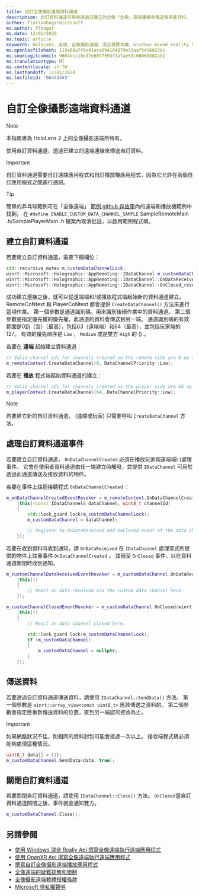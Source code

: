 ```yaml
---
title: 自訂全像攝影遠端資料通道
description: 自訂資料通道可用來透過已建立的全像「全像」遠端連線來傳送使用者資料。
author: florianbagarmicrosoft
ms.author: flbagar
ms.date: 12/01/2020
ms.topic: article
keywords: HoloLens、遠端、全像攝影遠端、混合現實耳機、windows mixed reality 耳機、虛擬實境耳機、資料頻道
ms.openlocfilehash: 119a08a7f0e41aca694184879e33aaf54160220c
ms.sourcegitcommit: 9664bcc10ed7e60f7593f3a7ae58c66060802ab1
ms.translationtype: MT
ms.contentlocale: zh-TW
ms.lasthandoff: 12/01/2020
ms.locfileid: "96443445"
---
```

# <a name="custom-holographic-remoting-data-channels"></a>自訂全像攝影遠端資料通道

>[!NOTE]
>本指南專為 HoloLens 2 上的全像攝影遠端所特有。

使用自訂資料通道，透過已建立的遠端連線來傳送自訂資料。

>[!IMPORTANT]
>自訂資料通道需要自訂遠端應用程式和自訂播放機應用程式，因為它允許在兩個自訂應用程式之間進行通訊。

>[!TIP]
>簡單的乒乓球範例可在「全像遠端」 [範例 github 存放庫](https://github.com/microsoft/MixedReality-HolographicRemoting-Samples)內的遠端和播放機範例中找到。 在 ```#define ENABLE_CUSTOM_DATA_CHANNEL_SAMPLE``` SampleRemoteMain .h/SamplePlayerMain .h 檔案內取消批註，以啟用範例程式碼。


## <a name="create-a-custom-data-channel"></a>建立自訂資料通道


若要建立自訂資料通道，需要下欄欄位：
```cpp
std::recursive_mutex m_customDataChannelLock;
winrt::Microsoft::Holographic::AppRemoting::IDataChannel m_customDataChannel = nullptr;
winrt::Microsoft::Holographic::AppRemoting::IDataChannel::OnDataReceived_revoker m_customChannelDataReceivedEventRevoker;
winrt::Microsoft::Holographic::AppRemoting::IDataChannel::OnClosed_revoker m_customChannelClosedEventRevoker;
```

成功建立連接之後，就可以從遠端端和/或播放程式端起始新的資料通道建立。 RemoteCoNtext 和 PlayerCoNtext 都會提供 ```CreateDataChannel()``` 方法來進行這項作業。 第一個參數是通道識別碼，用來識別後續作業中的資料通道。 第二個參數是指定優先權的優先權，此通道的資料會傳送到另一端。 通道識別碼的有效範圍是0到（含）（最高），包括63（遠端端）和64（最高），並包括玩家端的127。 有效的優先順序是 ```Low``` ， ```Medium``` 或是雙方 ```High``` 的 () 。

若要在 **遠端** 起始建立資料通道：
```cpp
// Valid channel ids for channels created on the remote side are 0 up to and including 63
m_remoteContext.CreateDataChannel(0, DataChannelPriority::Low);
```

若要在 **播放** 程式端起始資料通道的建立：
```cpp
// Valid channel ids for channels created on the player side are 64 up to and including 127
m_playerContext.CreateDataChannel(64, DataChannelPriority::Low);
```

>[!NOTE]
>若要建立新的自訂資料通道， (遠端或玩家) 只需要呼叫 ```CreateDataChannel``` 方法。

## <a name="handling-custom-data-channel-events"></a>處理自訂資料通道事件

若要建立自訂資料通道， ```OnDataChannelCreated``` 必須在播放玩家和遠端端)  (處理事件。 它會在使用者資料通道由任一端建立時觸發，並提供 ```IDataChannel``` 可用於透過此通道傳送及接收資料的物件。

若要在事件上註冊接聽程式 ```OnDataChannelCreated``` ：
```cpp
m_onDataChannelCreatedEventRevoker = m_remoteContext.OnDataChannelCreated(winrt::auto_revoke,
    [this](const IDataChannel& dataChannel, uint8_t channelId)
    {
        std::lock_guard lock(m_customDataChannelLock);
        m_customDataChannel = dataChannel;

        // Register to OnDataReceived and OnClosed event of the data channel here, see below...
    });
```

若要在收到資料時收到通知，請 ```OnDataReceived``` 在 ```IDataChannel``` 處理常式所提供的物件上註冊事件 ```OnDataChannelCreated``` 。 註冊至 ```OnClosed``` 事件，以在資料通道關閉時收到通知。

```cpp
m_customChannelDataReceivedEventRevoker = m_customDataChannel.OnDataReceived(winrt::auto_revoke, 
    [this]()
    {
        // React on data received via the custom data channel here.
    });

m_customChannelClosedEventRevoker = m_customDataChannel.OnClosed(winrt::auto_revoke,
    [this]()
    {
        // React on data channel closed here.

        std::lock_guard lock(m_customDataChannelLock);
        if (m_customDataChannel)
        {
            m_customDataChannel = nullptr;
        }
    });
```

## <a name="sending-data"></a>傳送資料

若要透過自訂資料通道傳送資料，請使用 ```IDataChannel::SendData()``` 方法。 第一個參數是 ```winrt::array_view<const uint8_t>``` 應該傳送之資料的。 第二個參數會指定應重新傳送資料的位置，直到另一端認可接收為止。 

>[!IMPORTANT]
>如果網路狀況不佳，則相同的資料封包可能會抵達一次以上。 接收端程式碼必須能夠處理這種情況。

```cpp
uint8_t data[] = {1};
m_customDataChannel.SendData(data, true);
```

## <a name="closing-a-custom-data-channel"></a>關閉自訂資料通道

若要關閉自訂資料通道，請使用 ```IDataChannel::Close()``` 方法。 ```OnClosed```當自訂資料通道關閉之後，事件就會通知雙方。

```cpp
m_customDataChannel.Close();
```

## <a name="see-also"></a>另請參閱
* [使用 Windows 混合 Realiy Api 撰寫全像遠端執行遠端應用程式](holographic-remoting-create-remote-wmr.md)
* [使用 OpenXR Api 撰寫全像遠端執行遠端應用程式](holographic-remoting-create-remote-openxr.md)
* [撰寫自訂全像攝影遠端播放應用程式](holographic-remoting-create-player.md)
* [全像遠端的疑難排解和限制](holographic-remoting-troubleshooting.md)
* [全像攝影遠端軟體授權條款](https://docs.microsoft.com//legal/mixed-reality/microsoft-holographic-remoting-software-license-terms)
* [Microsoft 隱私權聲明](https://go.microsoft.com/fwlink/?LinkId=521839)
